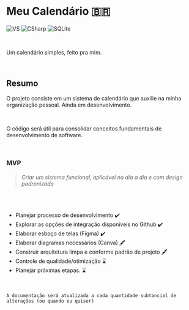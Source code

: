 # Meu Calendário :brazil:

![VS](https://img.shields.io/badge/Visual_Studio-5C2D91?style=for-the-badge&logo=visual%20studio&logoColor=white)
![CSharp](https://img.shields.io/badge/C%23-239120?style=for-the-badge&logo=c-sharp&logoColor=white)
![SQLite](https://img.shields.io/badge/SQLite-07405E?style=for-the-badge&logo=sqlite&logoColor=white)

<br>

Um calendário simples, feito pra mim.

<br>

## Resumo

O projeto consiste em um sistema de calendário que auxilie na minha organização 
pessoal. Ainda em desenvolvimento.   

<br>

O código será útil para consolidar conceitos fundamentais de desenvolvimento de software.

<br>

### MVP
> ######  Criar um sistema funcional, aplicável no dia a dia e com design padronizado

<br>

- Planejar processo de desenvolvimento :heavy_check_mark:
- Explorar as opções de integração disponíveis no Github :heavy_check_mark:
- Elaborar esboço de telas (Figma) :heavy_check_mark:
- Elaborar diagramas necessários (Canva) 🖋️
- Construir arquitetura limpa e conforme padrão de projeto 🖋️
- Controle de qualidade/otimização ⌛
- Planejar próximas etapas. ⌛

<br>

    A documentação será atualizada a cada quantidade subtancial de alterações (ou quando eu quiser)
